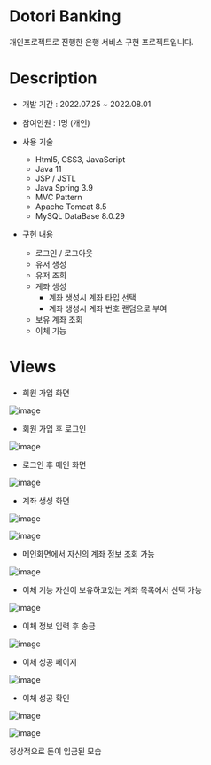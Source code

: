 # Dotori Banking
개인프로젝트로 진행한 은행 서비스 구현 프로젝트입니다.

# Description
* 개발 기간 : 2022.07.25 ~ 2022.08.01

* 참여인원 : 1명 (개인)

* 사용 기술
  * Html5, CSS3, JavaScript
  * Java 11
  * JSP / JSTL
  * Java Spring 3.9
  * MVC Pattern
  * Apache Tomcat 8.5
  * MySQL DataBase 8.0.29
 
 * 구현 내용
   * 로그인 / 로그아웃
   * 유저 생성
   * 유저 조회
   * 계좌 생성
     * 계좌 생성시 계좌 타입 선택
     * 계좌 생성시 계좌 번호 랜덤으로 부여
   * 보유 계좌 조회
   * 이체 기능

# Views
* 회원 가입 화면

![image](https://user-images.githubusercontent.com/100820039/185863835-29c6ffbc-213f-4163-8b60-67d5d13ecec2.png)

* 회원 가입 후 로그인

![image](https://user-images.githubusercontent.com/100820039/185863949-2c41374a-eaa9-433d-9606-6667418e114c.png)

* 로그인 후 메인 화면

![image](https://user-images.githubusercontent.com/100820039/185865551-63bb0da9-5e8b-4000-a3d9-aaa8b30926cb.png)

* 계좌 생성 화면

![image](https://user-images.githubusercontent.com/100820039/185865693-cfc608f0-a873-4f1f-a0db-cb8f9f74f1b7.png)

![image](https://user-images.githubusercontent.com/100820039/185865783-93aa9429-4a32-4465-821b-6f0bbfd8ca1b.png)

* 메인화면에서 자신의 계좌 정보 조회 가능

![image](https://user-images.githubusercontent.com/100820039/185865916-cab5afba-8095-4fce-9417-a7aefb877743.png)

* 이체 기능
  자신이 보유하고있는 계좌 목록에서 선택 가능
  
![image](https://user-images.githubusercontent.com/100820039/185866391-aaaf8518-c737-42b9-afae-ae33eb2ed84b.png)

* 이체 정보 입력 후 송금

![image](https://user-images.githubusercontent.com/100820039/185866599-a0459b00-f4d3-4f3b-bcce-9f6e8878b98c.png)

* 이체 성공 페이지

![image](https://user-images.githubusercontent.com/100820039/185867027-c2614f20-7deb-4991-9413-f8f9429d9517.png)

* 이체 성공 확인

![image](https://user-images.githubusercontent.com/100820039/185867180-5d51e7f3-daae-4200-8620-a0e5ab0a6e22.png)

![image](https://user-images.githubusercontent.com/100820039/185867292-315c450e-6a29-4295-8c0d-6415eb24a21c.png)

정상적으로 돈이 입금된 모습




